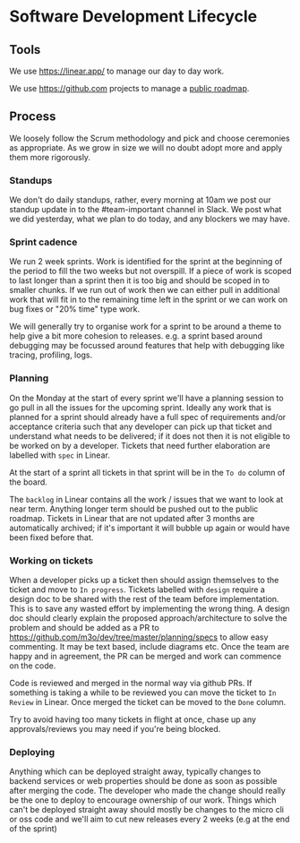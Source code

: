 # Software Development Lifecycle

## Tools
We use https://linear.app/ to manage our day to day work.

We use https://github.com projects to manage a [public roadmap](https://github.com/m3o/dev/projects/11).

## Process
We loosely follow the Scrum methodology and pick and choose ceremonies as appropriate. As we grow in size we will no doubt adopt more and apply them more rigorously. 

### Standups
We don't do daily standups, rather, every morning at 10am we post our standup update in to the #team-important channel in Slack. We post what we did yesterday, what we plan to do today, and any blockers we may have. 

### Sprint cadence
We run 2 week sprints. Work is identified for the sprint at the beginning of the period to fill the two weeks but not overspill. If a piece of work is scoped to last longer than a sprint then it is too big and should be scoped in to smaller chunks. If we run out of work then we can either pull in additional work that will fit in to the remaining time left in the sprint or we can work on bug fixes or "20% time" type work.

We will generally try to organise work for a sprint to be around a theme to help give a bit more cohesion to releases. e.g. a sprint based around debugging may be focussed around features that help with debugging like tracing, profiling, logs.

### Planning
On the Monday at the start of every sprint we'll have a planning session to go pull in all the issues for the upcoming sprint. Ideally any work that is planned for a sprint should already have a full spec of requirements and/or acceptance criteria such that any developer can pick up that ticket and understand what needs to be delivered; if it does not then it is not eligible to be worked on by a developer. Tickets that need further elaboration are labelled with `spec` in Linear. 

At the start of a sprint all tickets in that sprint will be in the `To do` column of the board. 

The `backlog` in Linear contains all the work / issues that we want to look at near term. Anything longer term should be pushed out to the public roadmap. Tickets in Linear that are not updated after 3 months are automatically archived; if it's important it will bubble up again or would have been fixed before that.

### Working on tickets
When a developer picks up a ticket then should assign themselves to the ticket and move to `In progress`. Tickets labelled with `design` require a design doc to be shared with the rest of the team before implementation. This is to save any wasted effort by implementing the wrong thing. A design doc should clearly explain the proposed approach/architecture to solve the problem and should be added as a PR to https://github.com/m3o/dev/tree/master/planning/specs to allow easy commenting. It may be text based, include diagrams etc. Once the team are happy and in agreement, the PR can be merged and work can commence on the code.

Code is reviewed and merged in the normal way via github PRs. If something is taking a while to be reviewed you can move the ticket to `In Review` in Linear. Once merged the ticket can be moved to the `Done` column.

Try to avoid having too many tickets in flight at once, chase up any approvals/reviews you may need if you're being blocked.

### Deploying
Anything which can be deployed straight away, typically changes to backend services or web properties should be done as soon as possible after merging the code. The developer who made the change should really be the one to deploy to encourage ownership of our work. Things which can't be deployed straight away should mostly be changes to the micro cli or oss code and we'll aim to cut new releases every 2 weeks (e.g at the end of the sprint)

